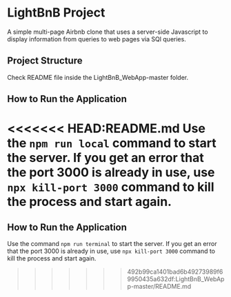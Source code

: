 # LightBnB Project

A simple multi-page Airbnb clone that uses a server-side Javascript to display information from queries to web pages via SQl queries.

## Project Structure
Check README file inside the LightBnB_WebApp-master folder.

  ## How to Run the Application

<<<<<<< HEAD:README.md
  Use the `npm run local` command to start the server. If you get an error that the port 3000 is already in use, use `npx kill-port 3000` command to kill the process and start again.
=======
## How to Run the Application
Use the command `npm run terminal` to start the server.
If you get an error that the port 3000 is already in use, use  `npx kill-port 3000` command to kill the process and start again.
>>>>>>> 492b99ca1401bad6b49273989f69950435a632df:LightBnB_WebApp-master/README.md
